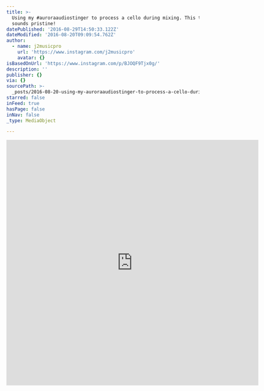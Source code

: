 ```yaml
---
title: >-
  Using my #auroraaudiostinger to process a cello during mixing. This thing just
  sounds pristine!
datePublished: '2016-08-29T14:50:33.122Z'
dateModified: '2016-08-20T09:09:54.762Z'
author:
  - name: j2musicpro
    url: 'https://www.instagram.com/j2musicpro'
    avatar: {}
isBasedOnUrl: 'https://www.instagram.com/p/BJOQF9Tjx0g/'
description: ''
publisher: {}
via: {}
sourcePath: >-
  _posts/2016-08-20-using-my-auroraaudiostinger-to-process-a-cello-during-mixin.md
starred: false
inFeed: true
hasPage: false
inNav: false
_type: MediaObject

---
```

<iframe src="https://cdn.embedly.com/widgets/media.html?src=http%3A%2F%2Fscontent.cdninstagram.com%2Ft50.2886-16%2F14034297_1069570759758144_2073024517_n.mp4&amp;src_secure=1&amp;url=https%3A%2F%2Fwww.instagram.com%2Fp%2FBJOQF9Tjx0g%2F&amp;image=https%3A%2F%2Fscontent.cdninstagram.com%2Ft51.2885-15%2Fs640x640%2Fe15%2F13628309_1831415507089204_1623626043_n.jpg%3Fig_cache_key%3DMTMxOTA2MjUxOTAzNDA5MjgzMg%253D%253D.2&amp;key=b7d04c9b404c499eba89ee7072e1c4f7&amp;type=video%2Fmp4&amp;schema=instagram" width="658" height="640" scrolling="no" frameborder="0" allowfullscreen="" style=""></iframe>